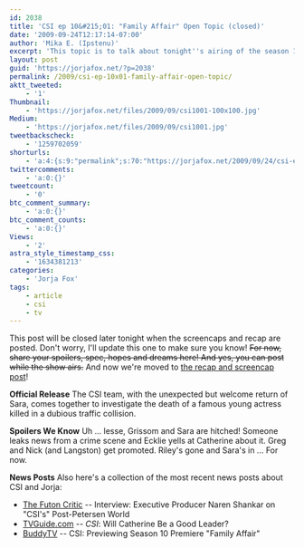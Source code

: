 ```yaml
---
id: 2038
title: 'CSI ep 10&#215;01: "Family Affair" Open Topic (closed)'
date: '2009-09-24T12:17:14-07:00'
author: 'Mika E. (Ipstenu)'
excerpt: 'This topic is to talk about tonight''s airing of the season 10 premiere of <em>CSI</em>.  When screencaps and a recap are up later tonight, it will be closed.  Spoilers will happen here.'
layout: post
guid: 'https://jorjafox.net/?p=2038'
permalink: /2009/csi-ep-10x01-family-affair-open-topic/
aktt_tweeted:
    - '1'
Thumbnail:
    - 'https://jorjafox.net/files/2009/09/csi1001-100x100.jpg'
Medium:
    - 'https://jorjafox.net/files/2009/09/csi1001.jpg'
tweetbackscheck:
    - '1259702059'
shorturls:
    - 'a:4:{s:9:"permalink";s:70:"https://jorjafox.net/2009/09/24/csi-ep-10x01-family-affair-open-topic/";s:7:"tinyurl";s:26:"http://tinyurl.com/yhx95bh";s:4:"isgd";s:18:"http://is.gd/53n5y";s:5:"bitly";s:20:"http://bit.ly/3prhF5";}'
twittercomments:
    - 'a:0:{}'
tweetcount:
    - '0'
btc_comment_summary:
    - 'a:0:{}'
btc_comment_counts:
    - 'a:0:{}'
Views:
    - '2'
astra_style_timestamp_css:
    - '1634381213'
categories:
    - 'Jorja Fox'
tags:
    - article
    - csi
    - tv
---
```


This post will be closed later tonight when the screencaps and recap are posted. Don't worry, I'll update this one to make sure you know!  <del datetime="2009-09-25T02:19:38+00:00">For now, share your spoilers, spec, hopes and dreams here!  And yes, you can post while the show airs.</del>  And now we're moved to <a href="https://jorjafox.net/2009/09/24/csi-10x01-family-affair-recap-and-images/">the recap and screencap post</a>!

**Official Release**
The CSI team, with the unexpected but welcome return of Sara, comes together to investigate the death of a famous young actress killed in a dubious traffic collision.

**Spoilers We Know**
Uh ... lesse, Grissom and Sara are hitched!  Someone leaks news from a crime scene and Ecklie yells at Catherine about it.  Greg and Nick (and Langston) get promoted.  Riley's gone and Sara's in ... For now.

**News Posts**
Also here's a collection of the most recent news posts about CSI and Jorja:
<ul>
	<li><a href="http://www.thefutoncritic.com/rant.aspx?id=20090924_csi">The Futon Critic</a> -- Interview: Executive Producer Naren Shankar on "CSI's" Post-Petersen World</li>
	<li><a href="http://www.tvguide.com/News/CSI-Marg-Helgenberger-1010131.aspx">TVGuide.com</a> -- <em>CSI</em>: Will Catherine Be a Good Leader?</li>
	<li><a href="http://www.buddytv.com/articles/csi/csi-previewing-season-10-premi-31399.aspx">BuddyTV</a> -- CSI: Previewing Season 10 Premiere "Family Affair"</li>
</ul>
